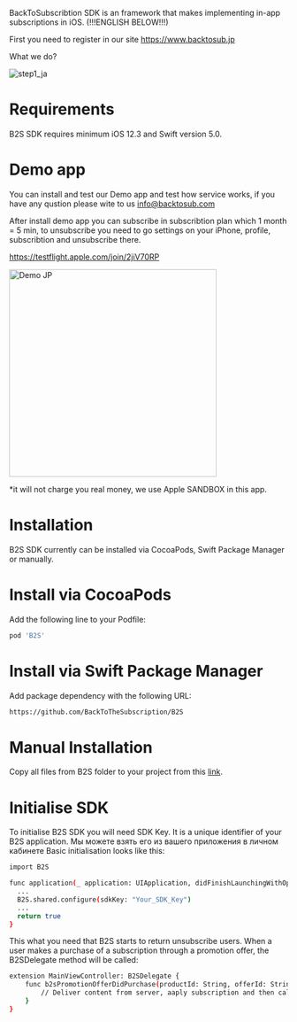 BackToSubscribtion SDK is an framework that makes implementing in-app subscriptions in iOS. (!!!ENGLISH BELOW!!!)

First you need to register in our site https://www.backtosub.jp

What we do?

![step1_ja](https://user-images.githubusercontent.com/88994667/156277531-a5a3fba0-97a7-4979-a810-c36fbfdc4b8d.png)

# Requirements
B2S SDK requires minimum iOS 12.3 and Swift version 5.0.

# Demo app
You can install and test our Demo app and test how service works, if you have any qustion please wite to us info@backtosub.com

After install demo app you can subscribe in subscribtion plan which 1 month = 5 min, to unsubscribe you need to go settings on your iPhone, profile, subscribtion and unsubscribe there.

https://testflight.apple.com/join/2jiV70RP

<img width="375" alt="Demo JP" src="https://user-images.githubusercontent.com/88994667/156279195-9bbd764f-5516-4ac0-a28e-8a8260eae4a0.png">

*it will not charge you real money, we use Apple SANDBOX in this app.

# Installation
B2S SDK currently can be installed via CocoaPods, Swift Package Manager or manually.
# Install via CocoaPods
Add the following line to your Podfile:
```sh
pod 'B2S'
```
# Install via Swift Package Manager
Add package dependency with the following URL:
```sh
https://github.com/BackToTheSubscription/B2S
```
# Manual Installation
Copy all files from B2S folder to your project from this [link](https://github.com/BackToTheSubscription/B2S).
# Initialise SDK
To initialise B2S SDK you will need SDK Key. It is a unique identifier of your B2S application. Мы можете взять его из вашего приложения в личном кабинете
Basic initialisation looks like this:
```sh 
import B2S

func application(_ application: UIApplication, didFinishLaunchingWithOptions launchOptions: [UIApplication.LaunchOptionsKey: Any]?) -> Bool {
  ...
  B2S.shared.configure(sdkKey: "Your_SDK_Key")
  ...
  return true
}
```

This what you need that B2S starts to return unsubscribe users.
When a user makes a purchase of a subscription through a promotion offer, the B2SDelegate method will be called: 

```sh 
extension MainViewController: B2SDelegate {
    func b2sPromotionOfferDidPurchase(productId: String, offerId: String, transaction: SKPaymentTransaction) {
        // Deliver content from server, aaply subscription and then call: SKPaymentQueue.default().finishTransaction(transaction) unless you do it elsewhere
    }
}
```
